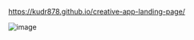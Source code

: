 https://kudr878.github.io/creative-app-landing-page/


![image](https://github.com/user-attachments/assets/1e396b73-991c-4fce-833b-3375207d33f1)
